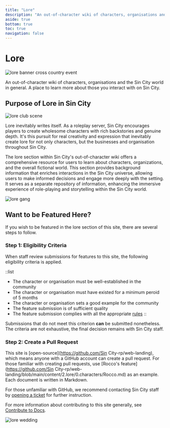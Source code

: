 ```yaml
---
title: "Lore"
description: "An out-of-character wiki of characters, organisations and the world in general"
aside: true
bottom: true
toc: true
navigation: false
---
```


# Lore

![lore banner cross country event](https://media.discordapp.net/attachments/184556449383448576/1142445949566844988/20210829172400_1.jpg?width=1920&height=540)

An out-of-character wiki of characters, organisations and the Sin City world in general. A place to learn more about those you interact with on Sin City.

## Purpose of Lore in Sin City

![lore club scene](https://media.discordapp.net/attachments/184556449383448576/1142445949969506446/20200807204153_1.jpg?width=1658&height=905)

Lore inevitably writes itself. As a roleplay server, Sin City encourages players to create wholesome characters with rich backstories and genuine depth. It's this pursuit for real creativity and expression that inevitably create lore for not only characters, but the businesses and organisation throughout Sin City.

The lore section within Sin City's out-of-character wiki offers a comprehensive resource for users to learn about characters, organizations, and the overall fictional world. This section provides background information that enriches interactions in the Sin City universe, allowing users to make informed decisions and engage more deeply with the setting. It serves as a separate repository of information, enhancing the immersive experience of role-playing and storytelling within the Sin City world.

![lore gang](https://media.discordapp.net/attachments/184556449383448576/1142445948400828456/20200130195912_1.jpg?width=1858&height=904)

## Want to be Featured Here?

If you wish to be featured in the lore section of this site, there are several steps to follow.

### Step 1: Eligibility Criteria

When staff review submissions for features to this site, the following eligibility criteria is applied.

::list

- The character or organisation must be well-established in the community
- The character or organisation must have existed for a minimum peroid of 5 months
- The character or organisation sets a good example for the community
- The feature submission is of sufficient quality
- The feature submission complies with all the appropriate [rules](/guide/rules/rules-overview)
  ::

Submissions that do not meet this criterion **can** be submitted nonetheless. The criteria are not exhaustive, the final decision remains with Sin City staff.

### Step 2: Create a Pull Request

This site is [open-source](https://github.com/Sin City-rp/web-landing), which means anyone with a GitHub account can create a pull request. For those familiar with creating pull requests, use [Rocco's feature](https://github.com/Sin City-rp/web-landing/blob/main/content/2.lore/0.characters/Rocco.md) as an example. Each document is written in Markdown.

For those unfamiliar with GitHub, we recommend contacting Sin City staff by [opening a ticket](https://support.fatduckgaming.com) for further instruction.

For more information about contributing to this site generally, see [Contribute to Docs](/server-docs/administrative/contribute-to-docs).

![lore wedding](https://media.discordapp.net/attachments/184556449383448576/1142445950405709935/20210412224219_1.jpg?width=1920&height=540)
